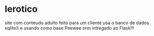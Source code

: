 # lerotico
site com conteudo adulto feito para um cliente  usa  o banco de dados sqlite3 e  usando como base Peewee orm intregado ao Flask!!!

